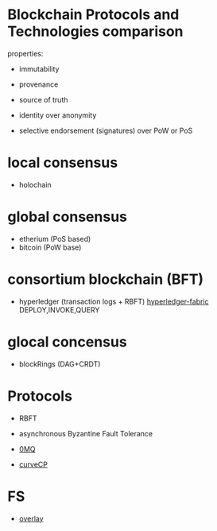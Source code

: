 # Blockchain Protocols and Technologies comparison

properties:
 - immutability
 - provenance
 - source of truth

 - identity over anonymity
 - selective endorsement (signatures) over PoW or PoS

# local consensus

- holochain

# global consensus

- etherium (PoS based)
- bitcoin (PoW base)

# consortium blockchain (BFT)
- hyperledger (transaction logs + RBFT)
  [hyperledger-fabric][4] DEPLOY,INVOKE,QUERY

# glocal concensus

- blockRings (DAG+CRDT)


# Protocols

 - RBFT
 - asynchronous Byzantine Fault Tolerance

 - [0MQ][1]
 - [curveCP][2]

# FS

 - [overlay][3]




[1]: https://zeromq.org/
[2]: https://curvecp.org/
[12]: http://curvezmq.org/
[3]: https://www.kernel.org/doc/html/latest/filesystems/overlayfs.html
[4]: https://en.cryptonomist.ch/2020/04/11/how-does-hyperledger-work-fabric/
[5]: https://www.youtube.com/watch?v=gAxK6zYrfxI
[6]: https://medium.com/xord-one/chainlink-an-in-depth-explanation-e72bfcacad18
[7]: https://www.serial-coder.com/post/demystifying-hyperledger-fabric-fabric-architecture/
